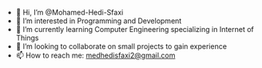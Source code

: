 - 👋 Hi, I’m @Mohamed-Hedi-Sfaxi
- 👀 I’m interested in Programming and Development
- 🌱 I’m currently learning Computer Engineering specializing in Internet of Things
- 💞️ I’m looking to collaborate on small projects to gain experience
- 📫 How to reach me: medhedisfaxi2@gmail.com
                       
                       

<!---
Mohamed-Hedi-Sfaxi/Mohamed-Hedi-Sfaxi is a ✨ special ✨ repository because its `README.md` (this file) appears on your GitHub profile.
You can click the Preview link to take a look at your changes.
--->
